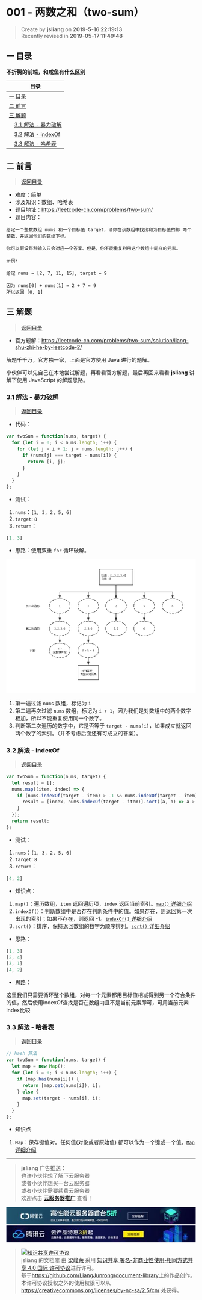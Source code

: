 001 - 两数之和（two-sum）
===

> Create by **jsliang** on **2019-5-16 22:19:13**  
> Recently revised in **2019-05-17 11:49:48**

## <a name="chapter-one" id="chapter-one">一 目录</a>

**不折腾的前端，和咸鱼有什么区别**

| 目录 |
| --- | 
| [一 目录](#chapter-one) | 
| <a name="catalog-chapter-two" id="catalog-chapter-two"></a>[二 前言](#chapter-two) |
| <a name="catalog-chapter-three" id="catalog-chapter-three"></a>[三 解题](#chapter-three) |
| &emsp;[3.1 解法 - 暴力破解](#chapter-three-one) |
| &emsp;[3.2 解法 - indexOf](#chapter-three-two) |
| &emsp;[3.3 解法 - 哈希表](#chapter-three-three) |

## <a name="chapter-two" id="chapter-two">二 前言</a>

> [返回目录](#chapter-one)

* 难度：简单
* 涉及知识：数组、哈希表
* 题目地址：https://leetcode-cn.com/problems/two-sum/
* 题目内容：

```
给定一个整数数组 nums 和一个目标值 target，请你在该数组中找出和为目标值的那 两个 整数，并返回他们的数组下标。

你可以假设每种输入只会对应一个答案。但是，你不能重复利用这个数组中同样的元素。

示例:

给定 nums = [2, 7, 11, 15], target = 9

因为 nums[0] + nums[1] = 2 + 7 = 9
所以返回 [0, 1]
```

## <a name="chapter-three" id="chapter-threed">三 解题</a>

> [返回目录](#chapter-one)

* 官方题解：https://leetcode-cn.com/problems/two-sum/solution/liang-shu-zhi-he-by-leetcode-2/

解题千千万，官方独一家，上面是官方使用 Java 进行的题解。

小伙伴可以先自己在本地尝试解题，再看看官方解题，最后再回来看看 **jsliang** 讲解下使用 JavaScript 的解题思路。

### <a name="chapter-three-one" id="chapter-three-one">3.1 解法 - 暴力破解</a>

> [返回目录](#chapter-one)

* 代码：

```js
var twoSum = function(nums, target) {
  for (let i = 0; i < nums.length; i++) {
    for (let j = i + 1; j < nums.length; j++) {
      if (nums[j] === target - nums[i]) {
        return [i, j];
      }
    }
  }
};
```

* 测试：

1. `nums`：`[1, 3, 2, 5, 6]`
2. `target`: `8`
3. `return`：

```js
[1, 3]
```

* 思路：使用双重 `for` 循环破解。

![图](../../../public-repertory/img/other-algorithm-001-1.png)

1. 第一遍过滤 `nums` 数组，标记为 `i`
2. 第二遍再次过滤 `nums` 数组，标记为 `i + 1`，因为我们是对数组中的两个数字相加，所以不能重复使用同一个数字。
3. 判断第二次遍历的数字中，它是否等于 `target - nums[i]`，如果成立就返回两个数字的索引。（并不考虑后面还有可成立的答案）。

### <a name="chapter-three-two" id="chapter-three-two">3.2 解法 - indexOf</a>

> [返回目录](#chapter-one)

```js
var twoSum = function(nums, target) {
  let result = [];
  nums.map((item, index) => {
    if (nums.indexOf(target - item) > -1 && nums.indexOf(target - item) != index) {
      result = [index, nums.indexOf(target - item)].sort((a, b) => a > b);
    }
  });
  return result;
};
```

* 测试：

1. `nums`：`[1, 3, 2, 5, 6]`
2. `target`: `8`
3. `return`：

```js
[4, 2]
```

* 知识点：

1. `map()`：遍历数组，`item` 返回遍历项，`index` 返回当前索引。[`map()` 详细介绍](https://github.com/LiangJunrong/document-library/blob/master/JavaScript-library/JavaScript/Function/map().md)
2. `indexOf()`：判断数组中是否存在判断条件中的值。如果存在，则返回第一次出现的索引；如果不存在，则返回 -1。[`indexOf()` 详细介绍](https://github.com/LiangJunrong/document-library/blob/master/JavaScript-library/JavaScript/Function/indexOf().md)
3. `sort()`：排序，保持返回数组的数字为顺序排列。[`sort()` 详细介绍](https://github.com/LiangJunrong/document-library/blob/master/JavaScript-library/JavaScript/Function/sort().md)

* 思路：

```js
[1, 3]
[2, 4]
[3, 1]
[4, 2]
```

* 思路：

这里我们只需要循环整个数组，对每一个元素都用目标值相减得到另一个符合条件的值，然后使用indexOf查找是否在数组内且不是当前元素即可，可用当前元素index比较

### <a name="chapter-three-three" id="chapter-three-three">3.3 解法 - 哈希表</a>

> [返回目录](#chapter-one)

```js
// hash 算法
var twoSum = function(nums, target) {
  let map = new Map();
  for (let i = 0; i < nums.length; i++) {
    if (map.has(nums[i])) {
      return [map.get(nums[i]), i];
    } else {
      map.set(target - nums[i], i);
    }
  }
};
```

* 知识点

1. `Map`：保存键值对。任何值(对象或者原始值) 都可以作为一个键或一个值。[`Map` 详细介绍](https://github.com/LiangJunrong/document-library/blob/master/JavaScript-library/JavaScript/Object/Map.md)

---

> **jsliang** 广告推送：  
> 也许小伙伴想了解下云服务器  
> 或者小伙伴想买一台云服务器  
> 或者小伙伴需要续费云服务器  
> 欢迎点击 **[云服务器推广](https://github.com/LiangJunrong/document-library/blob/master/other-library/Monologue/%E7%A8%B3%E9%A3%9F%E8%89%B0%E9%9A%BE.md)** 查看！

[![图](../../../public-repertory/img/z-small-seek-ali-3.jpg)](https://promotion.aliyun.com/ntms/act/qwbk.html?userCode=w7hismrh)
[![图](../../../public-repertory/img/z-small-seek-tencent-2.jpg)](https://cloud.tencent.com/redirect.php?redirect=1014&cps_key=49f647c99fce1a9f0b4e1eeb1be484c9&from=console)

> <a rel="license" href="http://creativecommons.org/licenses/by-nc-sa/4.0/"><img alt="知识共享许可协议" style="border-width:0" src="https://i.creativecommons.org/l/by-nc-sa/4.0/88x31.png" /></a><br /><span xmlns:dct="http://purl.org/dc/terms/" property="dct:title">jsliang 的文档库</span> 由 <a xmlns:cc="http://creativecommons.org/ns#" href="https://github.com/LiangJunrong/document-library" property="cc:attributionName" rel="cc:attributionURL">梁峻荣</a> 采用 <a rel="license" href="http://creativecommons.org/licenses/by-nc-sa/4.0/">知识共享 署名-非商业性使用-相同方式共享 4.0 国际 许可协议</a>进行许可。<br />基于<a xmlns:dct="http://purl.org/dc/terms/" href="https://github.com/LiangJunrong/document-library" rel="dct:source">https://github.com/LiangJunrong/document-library</a>上的作品创作。<br />本许可协议授权之外的使用权限可以从 <a xmlns:cc="http://creativecommons.org/ns#" href="https://creativecommons.org/licenses/by-nc-sa/2.5/cn/" rel="cc:morePermissions">https://creativecommons.org/licenses/by-nc-sa/2.5/cn/</a> 处获得。